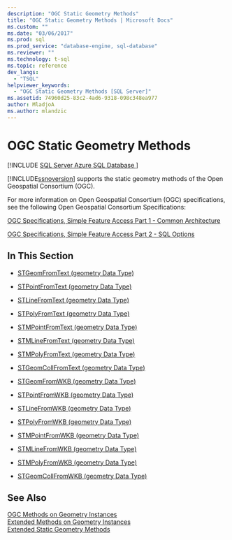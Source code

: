 ```yaml
---
description: "OGC Static Geometry Methods"
title: "OGC Static Geometry Methods | Microsoft Docs"
ms.custom: ""
ms.date: "03/06/2017"
ms.prod: sql
ms.prod_service: "database-engine, sql-database"
ms.reviewer: ""
ms.technology: t-sql
ms.topic: reference
dev_langs: 
  - "TSQL"
helpviewer_keywords: 
  - "OGC Static Geometry Methods [SQL Server]"
ms.assetid: 74960d25-83c2-4ad6-9318-098c348ea977
author: MladjoA
ms.author: mlandzic 
---
```

# OGC Static Geometry Methods
[!INCLUDE [SQL Server Azure SQL Database ](../../includes/applies-to-version/sql-asdb.md)]

  [!INCLUDE[ssnoversion](../../includes/ssnoversion-md.md)] supports the static geometry methods of the Open Geospatial Consortium (OGC).  
  
 For more information on Open Geospatial Consortium (OGC) specifications, see the following Open Geospatial Consortium Specifications:  
  
 [OGC Specifications, Simple Feature Access Part 1 - Common Architecture](https://go.microsoft.com/fwlink/?LinkId=93627)  
  
 [OGC Specifications, Simple Feature Access Part 2 - SQL Options](https://go.microsoft.com/fwlink/?LinkId=93628)  
  
## In This Section  
  
-   [STGeomFromText &#40;geometry Data Type&#41;](../../t-sql/spatial-geometry/stgeomfromtext-geometry-data-type.md)  
  
-   [STPointFromText &#40;geometry Data Type&#41;](../../t-sql/spatial-geometry/stpointfromtext-geometry-data-type.md)  
  
-   [STLineFromText &#40;geometry Data Type&#41;](../../t-sql/spatial-geometry/stlinefromtext-geometry-data-type.md)  
  
-   [STPolyFromText &#40;geometry Data Type&#41;](../../t-sql/spatial-geometry/stpolyfromtext-geometry-data-type.md)  
  
-   [STMPointFromText &#40;geometry Data Type&#41;](../../t-sql/spatial-geometry/stmpointfromtext-geometry-data-type.md)  
  
-   [STMLineFromText &#40;geometry Data Type&#41;](../../t-sql/spatial-geometry/stmlinefromtext-geometry-data-type.md)  
  
-   [STMPolyFromText &#40;geometry Data Type&#41;](../../t-sql/spatial-geometry/stmpolyfromtext-geometry-data-type.md)  
  
-   [STGeomCollFromText &#40;geometry Data Type&#41;](../../t-sql/spatial-geometry/stgeomcollfromtext-geometry-data-type.md)  
  
-   [STGeomFromWKB &#40;geometry Data Type&#41;](../../t-sql/spatial-geometry/stgeomfromwkb-geometry-data-type.md)  
  
-   [STPointFromWKB &#40;geometry Data Type&#41;](../../t-sql/spatial-geometry/stpointfromwkb-geometry-data-type.md)  
  
-   [STLineFromWKB &#40;geometry Data Type&#41;](../../t-sql/spatial-geometry/stlinefromwkb-geometry-data-type.md)  
  
-   [STPolyFromWKB &#40;geometry Data Type&#41;](../../t-sql/spatial-geometry/stpolyfromwkb-geometry-data-type.md)  
  
-   [STMPointFromWKB &#40;geometry Data Type&#41;](../../t-sql/spatial-geometry/stmpointfromwkb-geometry-data-type.md)  
  
-   [STMLineFromWKB &#40;geometry Data Type&#41;](../../t-sql/spatial-geometry/stmlinefromwkb-geometry-data-type.md)  
  
-   [STMPolyFromWKB &#40;geometry Data Type&#41;](../../t-sql/spatial-geometry/stmpolyfromwkb-geometry-data-type.md)  
  
-   [STGeomCollFromWKB &#40;geometry Data Type&#41;](../../t-sql/spatial-geometry/stgeomcollfromwkb-geometry-data-type.md)  
  
## See Also  
 [OGC Methods on Geometry Instances](../../t-sql/spatial-geometry/ogc-methods-on-geometry-instances.md)   
 [Extended Methods on Geometry Instances](../../t-sql/spatial-geometry/extended-methods-on-geometry-instances.md)   
 [Extended Static Geometry Methods](../../t-sql/spatial-geometry/extended-static-geometry-methods.md)  
  
  
